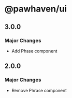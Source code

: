 # @pawhaven/ui

## 3.0.0

### Major Changes

- Add Phase component

## 2.0.0

### Major Changes

- Remove Phrase component
